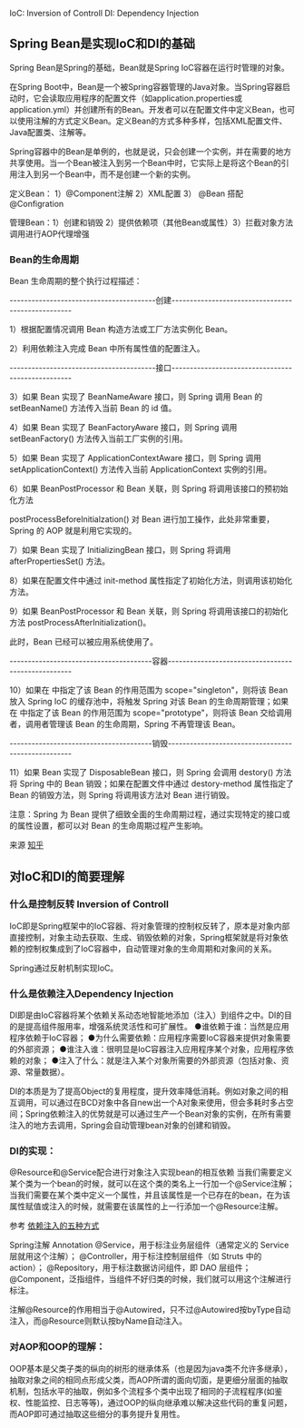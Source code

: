 <!-- 初版 2023年07月20日 17:10:54
地址 http://3ms.huawei.com/km/blogs/details/14492757
-->


IoC: Inversion of Controll
DI: Dependency Injection

## Spring Bean是实现IoC和DI的基础

Spring Bean是Spring的基础，Bean就是Spring IoC容器在运行时管理的对象。

在Spring Boot中，Bean是一个被Spring容器管理的Java对象。当Spring容器启动时，它会读取应用程序的配置文件（如application.properties或application.yml）并创建所有的Bean。开发者可以在配置文件中定义Bean，也可以使用注解的方式定义Bean。定义Bean的方式多种多样，包括XML配置文件、Java配置类、注解等。

Spring容器中的Bean是单例的，也就是说，只会创建一个实例，并在需要的地方共享使用。当一个Bean被注入到另一个Bean中时，它实际上是将这个Bean的引用注入到另一个Bean中，而不是创建一个新的实例。

定义Bean： 1）@Component注解 2）XML配置 3） @Bean 搭配@Configration

管理Bean：1）创建和销毁 2）提供依赖项（其他Bean或属性）3）拦截对象方法调用进行AOP代理增强

### Bean的生命周期

Bean ⽣命周期的整个执⾏过程描述：

----------------------------------------创建--------------------------------------------------

1）根据配置情况调⽤ Bean 构造⽅法或⼯⼚⽅法实例化 Bean。

2）利⽤依赖注⼊完成 Bean 中所有属性值的配置注⼊。

----------------------------------------接口--------------------------------------------------

3）如果 Bean 实现了 BeanNameAware 接⼝，则 Spring 调⽤ Bean 的 setBeanName() ⽅法传⼊当前 Bean 的 id 值。

4）如果 Bean 实现了 BeanFactoryAware 接⼝，则 Spring 调⽤ setBeanFactory() ⽅法传⼊当前⼯⼚实例的引⽤。

5）如果 Bean 实现了 ApplicationContextAware 接⼝，则 Spring 调⽤ setApplicationContext() ⽅法传⼊当前 ApplicationContext 实例的引⽤。

6）如果 BeanPostProcessor 和 Bean 关联，则 Spring 将调⽤该接⼝的预初始化⽅法

postProcessBeforeInitialzation() 对 Bean 进⾏加⼯操作，此处⾮常重要，Spring 的 AOP 就是利⽤它实现的。

7）如果 Bean 实现了 InitializingBean 接⼝，则 Spring 将调⽤ afterPropertiesSet() ⽅法。

8）如果在配置⽂件中通过 init-method 属性指定了初始化⽅法，则调⽤该初始化⽅法。

9）如果 BeanPostProcessor 和 Bean 关联，则 Spring 将调⽤该接⼝的初始化⽅法 postProcessAfterInitialization()。

此时，Bean 已经可以被应⽤系统使⽤了。

---------------------------------------容器---------------------------------------------------

10）如果在 <bean> 中指定了该 Bean 的作⽤范围为 scope="singleton"，则将该 Bean 放⼊ Spring IoC 的缓存池中，将触发 Spring 对该 Bean 的⽣命周期管理；如果在 <bean> 中指定了该 Bean 的作⽤范围为 scope="prototype"，则将该 Bean 交给调⽤者，调⽤者管理该 Bean 的⽣命周期，Spring 不再管理该 Bean。

---------------------------------------销毁---------------------------------------------------

11）如果 Bean 实现了 DisposableBean 接⼝，则 Spring 会调⽤ destory() ⽅法将 Spring 中的 Bean 销毁；如果在配置⽂件中通过 destory-method 属性指定了 Bean 的销毁⽅法，则 Spring 将调⽤该⽅法对 Bean 进⾏销毁。

注意：Spring 为 Bean 提供了细致全⾯的⽣命周期过程，通过实现特定的接⼝或 <bean> 的属性设置，都可以对 Bean 的⽣命周期过程产⽣影响。

来源 [知乎](https://zhuanlan.zhihu.com/p/315303279)


## 对IoC和DI的简要理解

### 什么是控制反转 Inversion of Controll

IoC即是Spring框架中的IoC容器、将对象管理的控制权反转了，原本是对象内部直接控制，对象主动去获取、生成、销毁依赖的对象，Spring框架就是将对象依赖的控制权集成到了IoC容器中，自动管理对象的生命周期和对象间的关系。

Spring通过反射机制实现IoC。

### 什么是依赖注入Dependency Injection

DI即是由IoC容器将某个依赖关系动态地智能地添加（注入）到组件之中。DI的目的是提高组件服用率，增强系统灵活性和可扩展性。
●谁依赖于谁：当然是应用程序依赖于IoC容器；
●为什么需要依赖：应用程序需要IoC容器来提供对象需要的外部资源；
●谁注入谁：很明显是IoC容器注入应用程序某个对象，应用程序依赖的对象；
●注入了什么：就是注入某个对象所需要的外部资源（包括对象、资源、常量数据）。


DI的本质是为了提高Object的复用程度，提升效率降低消耗。例如对象之间的相互调用，可以通过在BCD对象中各自new出一个A对象来使用，但会多耗时多占空间；Spring依赖注入的优势就是可以通过生产一个Bean对象的实例，在所有需要注入的地方去调用，Spring会自动管理bean对象的创建和销毁。

### DI的实现：
@Resource和@Service配合进行对象注入实现bean的相互依赖
当我们需要定义某个类为一个bean的时候，就可以在这个类的类名上一行加一个@Service注解；
当我们需要在某个类中定义一个属性，并且该属性是一个已存在的bean，在为该属性赋值或注入的时候，就需要在该属性的上一行添加一个@Resource注解。

参考 [依赖注入的五种方式](https://blog.csdn.net/shadow_zed/article/details/72566611)


Spring注解 Annotation
@Service，用于标注业务层组件（通常定义的 Service 层就用这个注解）； 
@Controller，用于标注控制层组件（如 Struts 中的 action）；
@Repository，用于标注数据访问组件，即 DAO 层组件； 
@Component，泛指组件，当组件不好归类的时候，我们就可以用这个注解进行标注。

注解@Resource的作用相当于@Autowired，只不过@Autowired按byType自动注入，而@Resource则默认按byName自动注入。



### 对AOP和OOP的理解：
OOP基本是父类子类的纵向的树形的继承体系（也是因为java类不允许多继承），抽取对象之间的相同点形成父类，而AOP所谓的面向切面，是更细分层面的抽取机制，包括水平的抽取，例如多个流程多个类中出现了相同的子流程程序(如鉴权、性能监控、日志等等)，通过OOP的纵向继承难以解决这些代码的重复问题，而AOP即可通过抽取这些细分的事务提升复用性。
